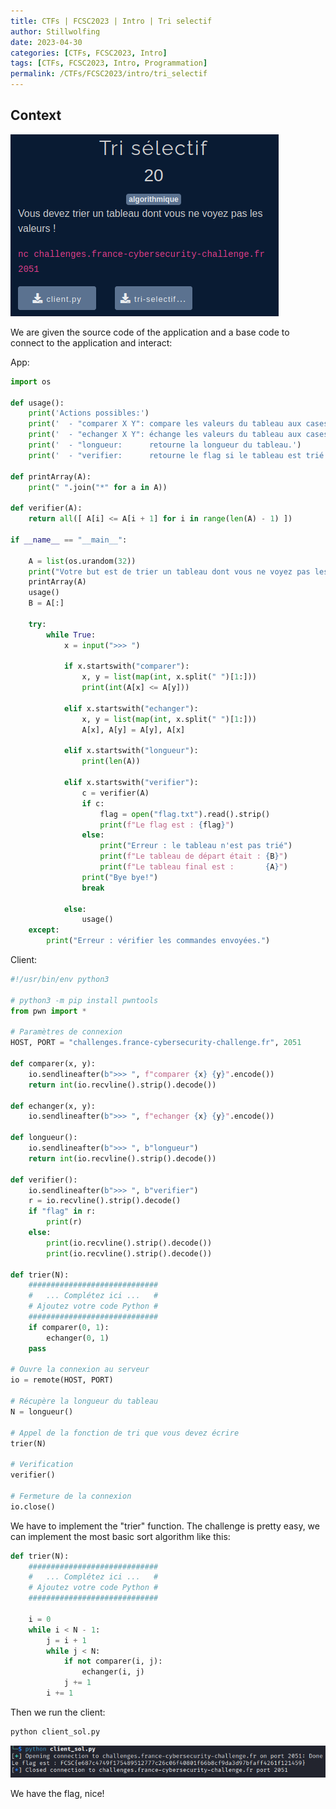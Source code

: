 ```yaml
---
title: CTFs | FCSC2023 | Intro | Tri selectif
author: Stillwolfing
date: 2023-04-30
categories: [CTFs, FCSC2023, Intro]
tags: [CTFs, FCSC2023, Intro, Programmation]
permalink: /CTFs/FCSC2023/intro/tri_selectif
---
```


## Context

![context](/assets/img/CTFs/FCSC2023/Intro/tri_selectif/context.png)


We are given the source code of the application and a base code to connect to the application and interact:

App:

```python
import os

def usage():
	print('Actions possibles:')
	print('  - "comparer X Y": compare les valeurs du tableau aux cases X et Y, et retourne 1 si la valeur en X est inférieure ou égale à celle en Y, 0 sinon.')
	print('  - "echanger X Y": échange les valeurs du tableau aux cases X et Y, et affiche le taleau modifié.')
	print('  - "longueur:      retourne la longueur du tableau.')
	print('  - "verifier:      retourne le flag si le tableau est trié.')

def printArray(A):
	print(" ".join("*" for a in A))

def verifier(A):
	return all([ A[i] <= A[i + 1] for i in range(len(A) - 1) ])

if __name__ == "__main__":

	A = list(os.urandom(32))
	print("Votre but est de trier un tableau dont vous ne voyez pas les valeurs (chacune est remplacée par *) :")
	printArray(A)
	usage()
	B = A[:]

	try:
		while True:
			x = input(">>> ")

			if x.startswith("comparer"):
				x, y = list(map(int, x.split(" ")[1:]))
				print(int(A[x] <= A[y]))
			
			elif x.startswith("echanger"):
				x, y = list(map(int, x.split(" ")[1:]))
				A[x], A[y] = A[y], A[x]

			elif x.startswith("longueur"):
				print(len(A))

			elif x.startswith("verifier"):
				c = verifier(A)
				if c:
					flag = open("flag.txt").read().strip()
					print(f"Le flag est : {flag}")
				else:
					print("Erreur : le tableau n'est pas trié")
					print(f"Le tableau de départ était : {B}")
					print(f"Le tableau final est :       {A}")
				print("Bye bye!")
				break

			else:
				usage()
	except:
		print("Erreur : vérifier les commandes envoyées.")
```

Client:

```python
#!/usr/bin/env python3

# python3 -m pip install pwntools
from pwn import *

# Paramètres de connexion
HOST, PORT = "challenges.france-cybersecurity-challenge.fr", 2051

def comparer(x, y):
	io.sendlineafter(b">>> ", f"comparer {x} {y}".encode())
	return int(io.recvline().strip().decode())

def echanger(x, y):
	io.sendlineafter(b">>> ", f"echanger {x} {y}".encode())

def longueur():
	io.sendlineafter(b">>> ", b"longueur")
	return int(io.recvline().strip().decode())

def verifier():
	io.sendlineafter(b">>> ", b"verifier")
	r = io.recvline().strip().decode()
	if "flag" in r:
		print(r)
	else:
		print(io.recvline().strip().decode())
		print(io.recvline().strip().decode())

def trier(N):
	#############################
	#   ... Complétez ici ...   #
	# Ajoutez votre code Python #
	#############################
	if comparer(0, 1):
		echanger(0, 1)
	pass

# Ouvre la connexion au serveur
io = remote(HOST, PORT)

# Récupère la longueur du tableau
N = longueur()

# Appel de la fonction de tri que vous devez écrire
trier(N)

# Verification
verifier()

# Fermeture de la connexion
io.close()
```

We have to implement the "trier" function. The challenge is pretty easy, we can implement the most basic sort algorithm like this:

```python
def trier(N):
	#############################
	#   ... Complétez ici ...   #
	# Ajoutez votre code Python #
	#############################

	i = 0
	while i < N - 1:
		j = i + 1
		while j < N:
			if not comparer(i, j):
				echanger(i, j)
			j += 1
		i += 1
```

Then we run the client:

```python
python client_sol.py
```

![flag](/assets/img/CTFs/FCSC2023/Intro/tri_selectif/flag.png)

We have the flag, nice!